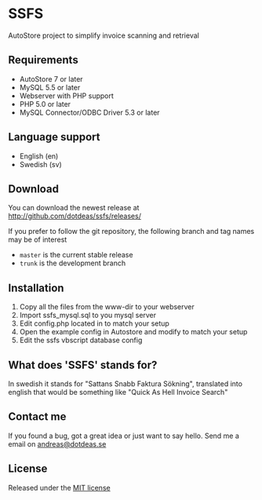 SSFS
====

AutoStore project to simplify invoice scanning and retrieval

## Requirements
* AutoStore 7 or later
* MySQL 5.5 or later
* Webserver with PHP support
* PHP 5.0 or later
* MySQL Connector/ODBC Driver 5.3 or later

## Language support
* English (en)
* Swedish (sv)

## Download
You can download the newest release at http://github.com/dotdeas/ssfs/releases/

If you prefer to follow the git repository, the following branch and tag names may be of interest
* ``master`` is the current stable release
* ``trunk`` is the development branch

## Installation
1. Copy all the files from the www-dir to your webserver
2. Import ssfs_mysql.sql to you mysql server
3. Edit config.php located in to match your setup
4. Open the example config in Autostore and modify to match your setup
5. Edit the ssfs vbscript database config

## What does 'SSFS' stands for?
In swedish it stands for "Sattans Snabb Faktura Sökning", translated into english that would be something like "Quick As Hell Invoice Search"


## Contact me
If you found a bug, got a great idea or just want to say hello. Send me a email on andreas@dotdeas.se

## License
Released under the [MIT license](http://makesites.org/licenses/MIT)
